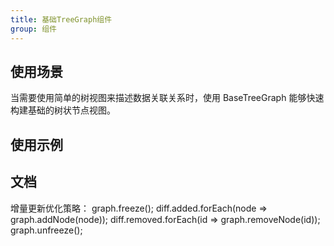 ```yaml
---
title: 基础TreeGraph组件
group: 组件
---
```



## 使用场景

当需要使用简单的树视图来描述数据关联关系时，使用 BaseTreeGraph 能够快速构建基础的树状节点视图。

## 使用示例

<code src="./demos/basic/index.tsx"></code>
<code src="./demos/autoWidth/index.tsx"></code>
<code src="./demos/singleLineEllipsis/index.tsx"></code>
<code src="./demos/multiLineEllipsis/index.tsx"></code>

## 文档

<API id="BaseTreeGraph"></API>


增量更新优化策略：
graph.freeze();
diff.added.forEach(node => graph.addNode(node));
diff.removed.forEach(id => graph.removeNode(id));
graph.unfreeze();
